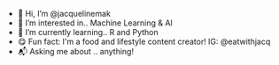 - 👋 Hi, I’m @jacquelinemak
- 👀 I’m interested in.. Machine Learning & AI
- 🌱 I’m currently learning.. R and Python
- 😋 Fun fact: I'm a food and lifestyle content creator! IG: @eatwithjacq
- 📬 Asking me about .. anything!

<!---
jacquelinemak/jacquelinemak is a ✨ special ✨ repository because its `README.md` (this file) appears on your GitHub profile.
You can click the Preview link to take a look at your changes.
--->
